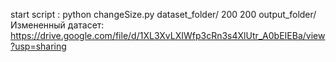 start script :
python changeSize.py dataset_folder/ 200 200 output_folder/
Измененный датасет:
https://drive.google.com/file/d/1XL3XvLXIWfp3cRn3s4XlUtr_A0bEIEBa/view?usp=sharing